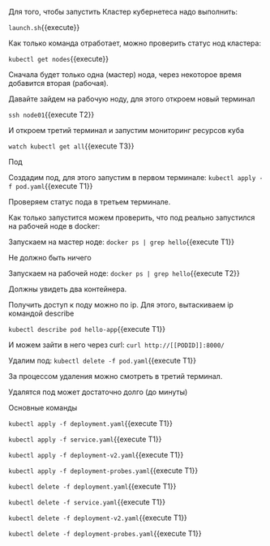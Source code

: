 Для того, чтобы запустить Кластер кубернетеса надо выполнить: 

`launch.sh`{{execute}}

Как только команда отработает, можно проверить статус нод кластера:

`kubectl get nodes`{{execute}}

Сначала будет только одна (мастер) нода, через некоторое время добавится вторая (рабочая). 

Давайте зайдем на рабочую ноду, для этого откроем новый терминал 

`ssh node01`{{execute T2}}

И откроем третий терминал и запустим мониторинг ресурсов куба 

`watch kubectl get all`{{execute T3}}

Под

Создадим под, для этого запустим в первом терминале:
`kubectl apply -f pod.yaml`{{execute T1}}

Проверяем статус пода в третьем терминале.

Как только запустится можем проверить, что под реально запустился на рабочей ноде в docker:

Запускаем на мастер ноде: 
`docker ps | grep hello`{{execute T1}}

Не должно быть ничего 

Запускаем на рабочей ноде:
`docker ps | grep hello`{{execute T2}}

Должны увидеть два контейнера.

Получить доступ к поду можно по ip. 
Для этого, вытаскиваем ip командой describe 

`kubectl describe pod hello-app`{{execute T1}}

И можем зайти в него через curl:
`curl http://[[PODID]]:8000/`

Удалим под:
`kubectl delete -f pod.yaml`{{execute T1}}

За процессом удаления можно смотреть в третий терминал. 

Удалятся под может достаточно долго (до минуты)

Основные команды 

`kubectl apply -f deployment.yaml`{{execute T1}}

`kubectl apply -f service.yaml`{{execute T1}}

`kubectl apply -f deployment-v2.yaml`{{execute T1}}

`kubectl apply -f deployment-probes.yaml`{{execute T1}}

`kubectl delete -f deployment.yaml`{{execute T1}}

`kubectl delete -f service.yaml`{{execute T1}}

`kubectl delete -f deployment-v2.yaml`{{execute T1}}

`kubectl delete -f deployment-probes.yaml`{{execute T1}}
